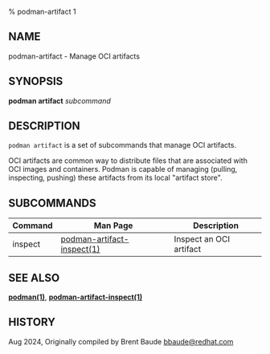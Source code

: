 % podman-artifact 1

## NAME
podman\-artifact - Manage OCI artifacts

## SYNOPSIS
**podman artifact** *subcommand*

## DESCRIPTION
`podman artifact` is a set of subcommands that manage OCI artifacts.

OCI artifacts are common way to distribute files that are associated with OCI images and
containers. Podman is capable of managing (pulling, inspecting, pushing) these artifacts
from its local "artifact store".

## SUBCOMMANDS

| Command | Man Page                                                   | Description             |
|---------|------------------------------------------------------------|-------------------------|
| inspect | [podman-artifact-inspect(1)](podman-artifact-inspect.1.md) | Inspect an OCI artifact |

## SEE ALSO
**[podman(1)](podman.1.md)**, **[podman-artifact-inspect(1)](podman-artifact-inspect.1.md)**

## HISTORY
Aug 2024, Originally compiled by Brent Baude <bbaude@redhat.com>
